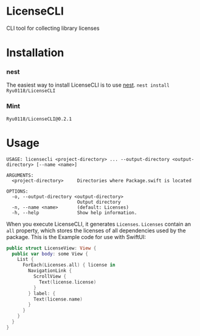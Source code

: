 # LicenseCLI
CLI tool for collecting library licenses

# Installation
### nest
The easiest way to install LicenseCLI is to use [nest](https://github.com/mtj0928/nest). 
`nest install Ryu0118/LicenseCLI`

### Mint
```
Ryu0118/LicenseCLI@0.2.1
```

# Usage
```
USAGE: licensecli <project-directory> ... --output-directory <output-directory> [--name <name>]

ARGUMENTS:
  <project-directory>     Directories where Package.swift is located

OPTIONS:
  -o, --output-directory <output-directory>
                          Output directory
  -n, --name <name>       (default: Licenses)
  -h, --help              Show help information.
```

When you execute LicenseCLI, it generates `Licenses`. `Licenses` contain an `all` property, which stores the licenses of all dependencies used by the package.
This is the Example code for use with SwiftUI:

```Swift
public struct LicenseView: View {
  public var body: some View {
    List {
      ForEach(Licenses.all) { license in
        NavigationLink {
          ScrollView {
            Text(license.license)
          }
        } label: {
          Text(license.name)
        }
      }
    }
  }
}
```

